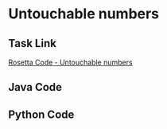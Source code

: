 # Untouchable numbers

## Task Link
[Rosetta Code - Untouchable numbers](https://rosettacode.org/wiki/Untouchable_numbers)

## Java Code
## Python Code
